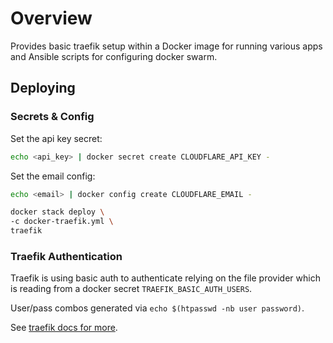 # Overview

Provides basic traefik setup within a Docker image for running various apps and Ansible scripts for configuring docker swarm.

## Deploying

### Secrets & Config

Set the api key secret:
```sh
echo <api_key> | docker secret create CLOUDFLARE_API_KEY -
```

Set the email config:
```sh
echo <email> | docker config create CLOUDFLARE_EMAIL -
```

```sh
docker stack deploy \
-c docker-traefik.yml \
traefik
```

### Traefik Authentication

Traefik is using basic auth to authenticate relying on the file provider which is reading from a docker secret `TRAEFIK_BASIC_AUTH_USERS`.

User/pass combos generated via `echo $(htpasswd -nb user password)`.

See [traefik docs for more](https://doc.traefik.io/traefik/middlewares/basicauth/#usersfile).